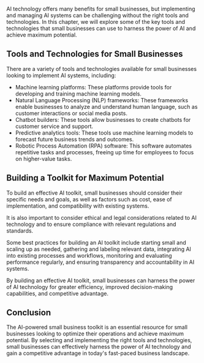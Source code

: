 
AI technology offers many benefits for small businesses, but implementing and managing AI systems can be challenging without the right tools and technologies. In this chapter, we will explore some of the key tools and technologies that small businesses can use to harness the power of AI and achieve maximum potential.

Tools and Technologies for Small Businesses
-------------------------------------------

There are a variety of tools and technologies available for small businesses looking to implement AI systems, including:

* Machine learning platforms: These platforms provide tools for developing and training machine learning models.
* Natural Language Processing (NLP) frameworks: These frameworks enable businesses to analyze and understand human language, such as customer interactions or social media posts.
* Chatbot builders: These tools allow businesses to create chatbots for customer service and support.
* Predictive analytics tools: These tools use machine learning models to forecast future business trends and outcomes.
* Robotic Process Automation (RPA) software: This software automates repetitive tasks and processes, freeing up time for employees to focus on higher-value tasks.

Building a Toolkit for Maximum Potential
----------------------------------------

To build an effective AI toolkit, small businesses should consider their specific needs and goals, as well as factors such as cost, ease of implementation, and compatibility with existing systems.

It is also important to consider ethical and legal considerations related to AI technology and to ensure compliance with relevant regulations and standards.

Some best practices for building an AI toolkit include starting small and scaling up as needed, gathering and labeling relevant data, integrating AI into existing processes and workflows, monitoring and evaluating performance regularly, and ensuring transparency and accountability in AI systems.

By building an effective AI toolkit, small businesses can harness the power of AI technology for greater efficiency, improved decision-making capabilities, and competitive advantage.

Conclusion
----------

The AI-powered small business toolkit is an essential resource for small businesses looking to optimize their operations and achieve maximum potential. By selecting and implementing the right tools and technologies, small businesses can effectively harness the power of AI technology and gain a competitive advantage in today's fast-paced business landscape.
